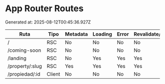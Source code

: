 # App Router Routes

Generated at: 2025-08-12T00:45:36.927Z

| Ruta | Tipo | Metadata | Loading | Error | Revalidate/ISR | Dynamic | Dir |
| --- | --- | --- | --- | --- | --- | --- | --- |
| / | RSC | No | No | No | No | No | app |
| /coming-soon | RSC | No | No | No | No | No | app/coming-soon |
| /landing | RSC | No | Yes | Yes | Yes | No | app/(marketing)/landing |
| /property/:slug | RSC | Yes | Yes | Yes | Yes | No | app/(catalog)/property/[slug] |
| /propiedad/:id | Client | No | No | No | No | No | app/propiedad/[id] |
